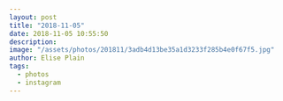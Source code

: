 ```yaml
---
layout: post
title: "2018-11-05"
date: 2018-11-05 10:55:50
description: 
image: "/assets/photos/201811/3adb4d13be35a1d3233f285b4e0f67f5.jpg"
author: Elise Plain
tags: 
  - photos
  - instagram
---
```



<p></p>
